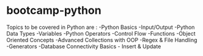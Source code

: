 # bootcamp-python
Topics to be covered in Python are :
-Python Basics
-Input/Output
-Python Data Types
-Variables
-Python Operators
-Control Flow
-Functions
-Object Oriented Concepts
-Advanced Collections with OOP
-Regex & File Handling
-Generators
-Database Connectivity Basics - Insert & Update
